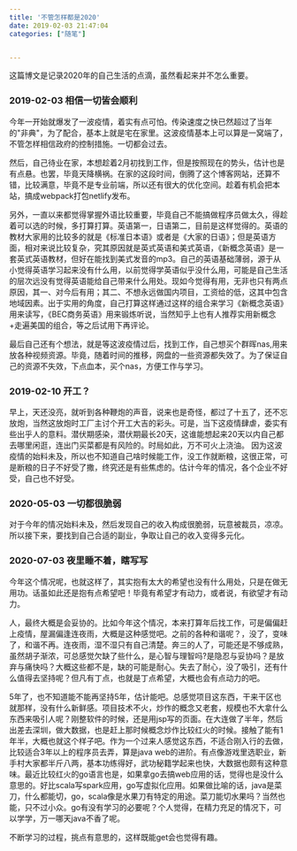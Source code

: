 ```yaml
---
title: '不管怎样都是2020'
date: 2019-02-03 21:47:04
categories: ["随笔"]


---
```


这篇博文是记录2020年的自己生活的点滴，虽然看起来并不怎么重要。
<!--more-->

### 2019-02-03 相信一切皆会顺利
今年一开始就爆发了一波疫情，着实有点可怕。传染速度之快已然超过了当年的"非典"，为了配合，基本上就是宅在家里。这波疫情基本上可以算是一窝端了，不管怎样相信政府的控制措施。一切都会过去。

然后，自己待业在家，本想趁着2月初找到工作，但是按照现在的势头，估计也是有点悬。也罢，毕竟天降横祸。在家的这段时间，倒腾了这个博客网站，还算不错，比较满意，毕竟不是专业前端，所以还有很大的优化空间。趁着有机会把本站，搞成webpack打包netlify发布。

另外，一直以来都觉得掌握外语比较重要，毕竟自己不能搞做程序员做太久，得趁着可以选的时候，多打算打算。英语第一，日语第二，目前是这样觉得的。英语的教材大家用的比较多的就是《标准日本语》或者是《大家的日语》；但是英语方面，相对来说比较复杂，究其原因就是英式英语和美式英语，《新概念英语》是一套英式英语教材，但好在能找到美式发音的mp3。自己的英语基础薄弱，源于从小觉得英语学习起来没有什么用，以前觉得学英语似乎没什么用，可能是自己生活的层次远没有觉得英语能给自己带来什么用处。现如今觉得有用，无非也只有两点原因，其一、对今后有用；其二、不想永远做国内项目，工资给的低，这其中包含地域因素。出于实用的角度，自己打算这样通过这样的组合来学习《新概念英语》用来读写，《BEC商务英语》用来锻炼听说，当然知乎上也有人推荐实用新概念+走遍美国的组合，等之后试用下再评论。

最后自己还有个想法，就是等这波疫情过后，找到工作，自己想买个群晖nas,用来放各种视频资源。毕竟，随着时间的推移，网盘的一些资源都失效了。为了保证自己的资源不失效，下点血本，买个nas，方便工作与学习。

### 2019-02-10 开工？
早上，天还没亮，就听到各种鞭炮的声音，说来也是奇怪，都过了十五了，还不忘放炮，当然这放炮时工厂主讨个开工大吉的彩头。可是，当下这疫情肆虐，委实有些出乎人的意料。潜伏期感染，潜伏期最长20天，这谁能想起来20天以内自己都去哪里闲逛，连出门买菜都是有风险的。时局如此，万不可火上浇油。
因为这波疫情的始料未及，所以也不知道自己啥时候能工作，没工作就断粮，这很正常，可是断粮的日子不好受了撒，终究还是有些焦虑的。估计今年的情况，各个企业不好受，自己也不好受。

### 2020-05-03  一切都很脆弱

对于今年的情况始料未及，然后发现自己的收入构成很脆弱，玩意被裁员，凉凉。所以接下来，要找到自己合适的副业，争取让自己的收入变得多元化。

### 2020-07-03  夜里睡不着，瞎写写

今年这个情况呢，也就这样了，其实抱有太大的希望也没有什么用处，只是在做无用功。话虽如此还是抱有点希望吧！毕竟有希望才有动力，或者说，有欲望才有动力。

人，最终大概是会妥协的。比如今年这个情况，本来打算年后找工作，可是偏偏赶上疫情，屋漏偏逢连夜雨，大概是这种感觉吧。之前的各种和谐呢？，没了，变味了，和谐不再。连夜雨，湿不湿只有自己清楚。奔三的人了，可能还是不够成熟，虽然胡子渐浓，可总感觉欠缺了些什么，是心智与理智吗?是隐忍与妥协吗？是放弃与痛快吗？大概这些都不是，缺的可能是耐心。失去了耐心，没了吸引，还有什么值得去坚持呢？但凡有丁点，也就是丁点希望，大概也会有点动力的吧。

5年了，也不知道能不能再坚持5年，估计能吧。总感觉项目这东西，干来干区也就那样，没有什么新鲜感。项目技术不火，炒作的概念又老套，规模也不大拿什么东西来吸引人呢？刚整软件的时候，还是用jsp写的页面。在大连做了半年，然后出差去深圳，做大数据，也是赶上那时候概念炒作比较红火的时候。接触了能有1年半，大概也就这个样子吧。作为一个过来人感觉这东西，不适合刚入行的去做，比较适合3年以上的程序员去弄，算是java web的进阶。有点像游戏里选职业，新手村大家都半斤八两，基本功练得好，武功秘籍学起来也快，大数据也颇有这种意味。最近比较红火的go语言也是，如果拿go去搞web应用的话，觉得也是没什么意思的。好比scala写spark应用，go写虚拟化应用。如果做比喻的话，java是菜刀，什么都能切，go，scala像是水果刀有特定的用途。菜刀能切水果吗？当然也能，只不过小众。go有没有学习的必要呢？个人觉得，在精力充足的情况下，可以学学，万一哪天java不香了呢。 

不断学习的过程，挑点有意思的，这样既能get会也觉得有趣。


































